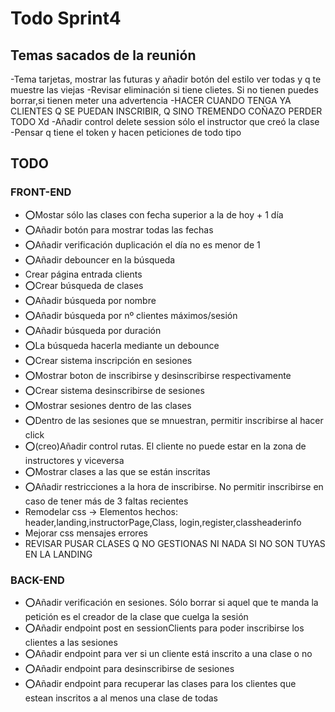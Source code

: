 # Todo Sprint4

## Temas sacados de la reunión

-Tema tarjetas, mostrar las futuras y añadir botón del estilo ver todas y q te muestre las viejas
-Revisar eliminación si tiene clietes. Si no tienen puedes borrar,si tienen meter una advertencia -HACER CUANDO TENGA YA CLIENTES Q SE PUEDAN INSCRIBIR, Q SINO TREMENDO COÑAZO PERDER TODO Xd
-Añadir control delete session sólo el instructor que creó la clase
-Pensar q tiene el token y hacen peticiones de todo tipo

## TODO

### FRONT-END

- ⭕Mostar sólo las clases con fecha superior a la de hoy + 1 día
- ⭕Añadir botón para mostrar todas las fechas
- ⭕Añadir verificación duplicación el día no es menor de 1
- ⭕Añadir debouncer en la búsqueda
- Crear página entrada clients
- ⭕Crear búsqueda de clases
- ⭕Añadir búsqueda por nombre
- ⭕Añadir búsqueda por nº clientes máximos/sesión
- ⭕Añadir búsqueda por duración
- ⭕La búsqueda hacerla mediante un debounce
- ⭕Crear sistema inscripción en sesiones
- ⭕Mostrar boton de inscribirse y desinscribirse respectivamente
- ⭕Crear sistema desinscribirse de sesiones
- ⭕Mostrar sesiones dentro de las clases
- ⭕Dentro de las sesiones que se mnuestran, permitir inscribirse al hacer click
- ⭕(creo)Añadir control rutas. El cliente no puede estar en la zona de instructores y viceversa
- ⭕Mostrar clases a las que se están inscritas
- ⭕Añadir restricciones a la hora de inscribirse. No permitir inscribirse en caso de tener más de 3 faltas recientes
- Remodelar css -> Elementos hechos: header,landing,instructorPage,Class, login,register,classheaderinfo
- Mejorar css mensajes errores
- REVISAR PUSAR CLASES Q NO GESTIONAS NI NADA SI NO SON TUYAS EN LA LANDING

### BACK-END

- ⭕Añadir verificación en sesiones. Sólo borrar si aquel que te manda la petición es el creador de la clase que cuelga la sesión
- ⭕Añadir endpoint post en sessionClients  para poder inscribirse los clientes a las sesiones
- ⭕Añadir endpoint para ver si un cliente está inscrito a una clase o no
- ⭕Añadir endpoint para desinscribirse de sesiones
- ⭕Añadir endpoint para recuperar las clases para los clientes que estean inscritos a al menos una clase de todas
